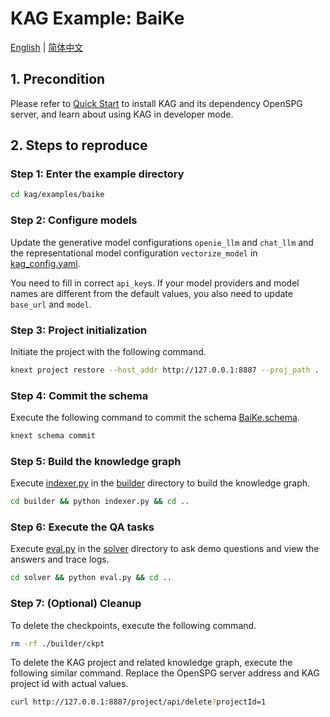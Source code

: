 # KAG Example: BaiKe

[English](./README.md) |
[简体中文](./README_cn.md)

## 1. Precondition

Please refer to [Quick Start](https://openspg.yuque.com/ndx6g9/cwh47i/rs7gr8g4s538b1n7) to install KAG and its dependency OpenSPG server, and learn about using KAG in developer mode.

## 2. Steps to reproduce

### Step 1: Enter the example directory

```bash
cd kag/examples/baike
```

### Step 2: Configure models

Update the generative model configurations ``openie_llm`` and ``chat_llm`` and the representational model configuration ``vectorize_model`` in [kag_config.yaml](./kag_config.yaml).

You need to fill in correct ``api_key``s. If your model providers and model names are different from the default values, you also need to update ``base_url`` and ``model``.

### Step 3: Project initialization

Initiate the project with the following command.

```bash
knext project restore --host_addr http://127.0.0.1:8887 --proj_path .
```

### Step 4: Commit the schema

Execute the following command to commit the schema [BaiKe.schema](./schema/BaiKe.schema).

```bash
knext schema commit
```

### Step 5: Build the knowledge graph

Execute [indexer.py](./builder/indexer.py) in the [builder](./builder) directory to build the knowledge graph.

```bash
cd builder && python indexer.py && cd ..
```

### Step 6: Execute the QA tasks

Execute [eval.py](./solver/eval.py) in the [solver](./solver) directory to ask demo questions and view the answers and trace logs.

```bash
cd solver && python eval.py && cd ..
```

### Step 7: (Optional) Cleanup

To delete the checkpoints, execute the following command.

```bash
rm -rf ./builder/ckpt
```

To delete the KAG project and related knowledge graph, execute the following similar command. Replace the OpenSPG server address and KAG project id with actual values.

```bash
curl http://127.0.0.1:8887/project/api/delete?projectId=1
```

